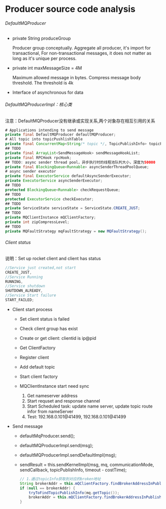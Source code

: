 # Producer source code  analysis

###### DefaultMQProducer

- private String produceGroup

  Producer group conceptually. Aggregate all producer, it's import for transactional, For non-transactional messages, it does not matter as long as it's unique per process.

- private int maxMessageSize = 4M

  Maximum allowed message in bytes. Compress message body threshold. The threshold is 4k 

- <!--TraceDispather traceDispather-->

  Interface of asynchronous for data 

###### DefaultMQProducerImpl：核心类

注意：DefaultMQProducer没有继承或实现关系,两个对象存在相互引用的关系

```java
# Applications intending to send message
private final DefaultMQProducer defaultMQProducer;
# All topic into topicPushlishTable
private final ConcurrentMap<String/* topic */, TopicPublishInfo> topicPublishInfoTable;
## TODO
private final ArrayList<SendMessageHook> sendMessageHookList;
private final RPCHook rpcHook;
## TODO: async sender thread pool，异步执行时的线程池队列大小，深度为50000
private final BlockingQueue<Runnable> asyncSenderThreadPoolQueue;
# async sender executor
private final ExecutorService defaultAsyncSenderExecutor;
private ExecutorService asyncSenderExecutor;
## TODO
protected BlockingQueue<Runnable> checkRequestQueue;
## TODO
protected ExecutorService checkExecutor;
## TODO
private ServiceState serviceState = ServiceState.CREATE_JUST;
## TODO
private MQClientInstance mQClientFactory;
private int zipCompressLevel;
## TODO
private MQFaultStrategy mqFaultStrategy = new MQFaultStrategy();
```

###### Client status

说明：Set up rocket client and client has status

```java
//Service just created,not start
CREATE_JUST,
//Service Running
RUNNING,
//Service shutdown
SHUTDOWN_ALREADY,
//Service Start failure
START_FAILED;
```

- Client  start process

  - Set client status is failed

  - Check client group has exist

  - Create or get client: clientid is ip@pid

  - Get ClientFactory

  - Register client

  - Add default topic

  - Start client factory

  - <!--Start client-->

    MQClientInstance start need sync

    1. Get nameserver address
    2. Start requset and response channel
    3. Start Scheduled task: update name server, update topic route infor from nameServer
    4. Test: 192.168.0.101@41499, 192.168.0.101@41499

- Send message

  - defaultMqProducer.send();

  - defaultMQProducerImpl.send(msg);

  - defaultMQProducerImpl.sendDefaultImpl(msg);

  - sendResult = this.sendKernelImpl(msg, mq, communicationMode, sendCallback, topicPublishInfo, timeout - costTime);

    ```java
    // 1.通过topicInfo获取到对应的broken地址
    String brokerAddr = this.mQClientFactory.findBrokerAddressInPublish(mq.getBrokerName());
    if (null == brokerAddr) {
    	tryToFindTopicPublishInfo(mq.getTopic());
    	brokerAddr = this.mQClientFactory.findBrokerAddressInPublish(mq.getBrokerName());
    }
    ```

  

    

  

